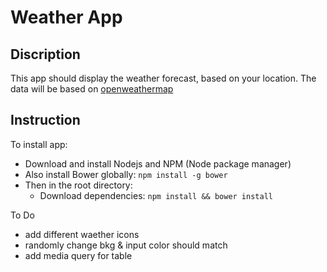 # Weather App

## Discription

This app should display the weather forecast, based on your location.
The data will be based on [openweathermap](http://openweathermap.org/)

## Instruction

To install app:
- Download and install Nodejs and NPM (Node package manager)
- Also install Bower globally: `npm install -g bower `
- Then in the root directory:
	- Download dependencies: `npm install && bower install `

To Do
- add different waether icons
- randomly change bkg & input color should match
- add media query for table

